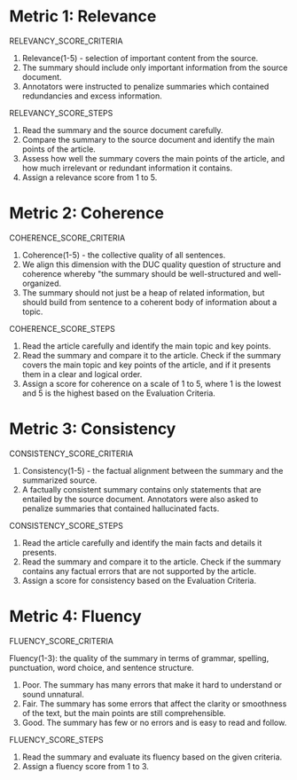# Metric 1: Relevance

RELEVANCY_SCORE_CRITERIA 
1. Relevance(1-5) - selection of important content from the source. 
2. The summary should include only important information from the source document. 
3. Annotators were instructed to penalize summaries which contained redundancies and excess information.


RELEVANCY_SCORE_STEPS 
1. Read the summary and the source document carefully.
2. Compare the summary to the source document and identify the main points of the article.
3. Assess how well the summary covers the main points of the article, and how much irrelevant or redundant information it contains.
4. Assign a relevance score from 1 to 5.


# Metric 2: Coherence

COHERENCE_SCORE_CRITERIA 
1. Coherence(1-5) - the collective quality of all sentences.
2. We align this dimension with the DUC quality question of structure and coherence whereby "the summary should be well-structured and well-organized. 
3. The summary should not just be a heap of related information, but should build from sentence to a coherent body of information about a topic.

COHERENCE_SCORE_STEPS 
1. Read the article carefully and identify the main topic and key points.
2. Read the summary and compare it to the article. Check if the summary covers the main topic and key points of the article,
and if it presents them in a clear and logical order.
3. Assign a score for coherence on a scale of 1 to 5, where 1 is the lowest and 5 is the highest based on the Evaluation Criteria.


# Metric 3: Consistency

CONSISTENCY_SCORE_CRITERIA 
1. Consistency(1-5) - the factual alignment between the summary and the summarized source.
2. A factually consistent summary contains only statements that are entailed by the source document. 
Annotators were also asked to penalize summaries that contained hallucinated facts.


CONSISTENCY_SCORE_STEPS 
1. Read the article carefully and identify the main facts and details it presents.
2. Read the summary and compare it to the article. Check if the summary contains any factual errors that are not supported by the article.
3. Assign a score for consistency based on the Evaluation Criteria.


# Metric 4: Fluency

FLUENCY_SCORE_CRITERIA 

Fluency(1-3): the quality of the summary in terms of grammar, spelling, punctuation, word choice, and sentence structure.
1. Poor. The summary has many errors that make it hard to understand or sound unnatural.
2. Fair. The summary has some errors that affect the clarity or smoothness of the text, but the main points are still comprehensible.
3. Good. The summary has few or no errors and is easy to read and follow.


FLUENCY_SCORE_STEPS 
1. Read the summary and evaluate its fluency based on the given criteria.
2. Assign a fluency score from 1 to 3.
